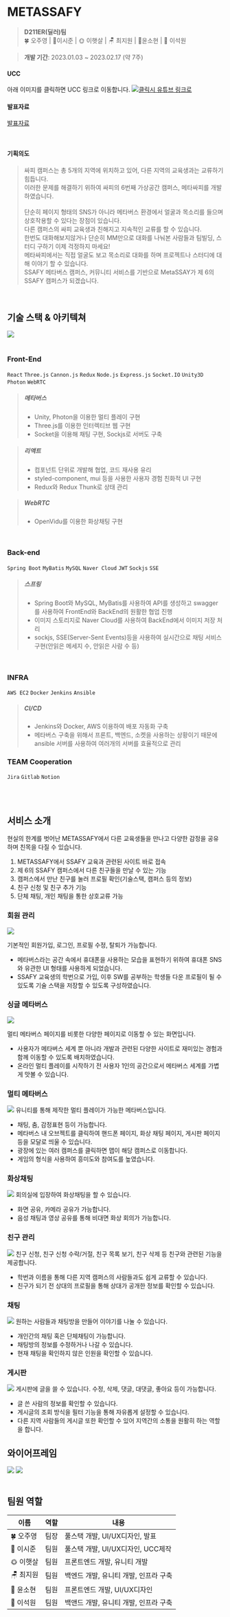 # METASSAFY

> __D211ER(딜러)팀__  
🍀 오주영 | 💎이시준 | 🌞 이햇살 | 🪑 최지원 | 🎸윤소현 | 🌚 이석원  

> __개발 기간__: 2023.01.03 ~ 2023.02.17 (약 7주) 

#### UCC
아래 이미지를 클릭하면 UCC 링크로 이동합니다.
[![클릭시 유튜브 링크로 ](http://img.youtube.com/vi/z97YzI4sNts/0.jpg)](https://youtu.be/z97YzI4sNts)
#### 발표자료
[발표자료](/docs/METASSAFY.pdf)

<br>

#### 기획의도
>싸피 캠퍼스는 총 5개의 지역에 위치하고 있어, 다른 지역의 교육생과는 교류하기 힘듭니다.  
이러한 문제를 해결하기 위하여 싸피의 6번째 가상공간 캠퍼스, 메타싸피를 개발하였습니다. <br><br>
단순히 페이지 형태의 SNS가 아니라 메타버스 환경에서 얼굴과 목소리를 들으며 상호작용할 수 있다는 장점이 있습니다.  
다른 캠퍼스의 싸피 교육생과 친해지고 지속적인 교류를 할 수 있습니다.  
한번도 대화해보지않거나 단순히 MM만으로 대화를 나눠본 사람들과 팀빌딩, 스터디 구하기 이제 걱정하지 마세요!  
메타싸피에서는 직접 얼굴도 보고 목소리로 대화를 하며 프로젝트나 스터디에 대해 이야기 할 수 있습니다.  
SSAFY 메타버스 캠퍼스, 커뮤니티 서비스를 기반으로 MetaSSAY가 제 6의 SSAFY 캠퍼스가 되겠습니다.  
 
<br> 

## 기술 스택 & 아키텍쳐
<img src = "./docs/image/아키텍쳐.png">
<br>
<br>

### Front-End
 `React`
 `Three.js`
 `Cannon.js`
 `Redux`
 `Node.js`
 `Express.js`
 `Socket.IO`
 `Unity3D`
 `Photon`
 `WebRTC`

>##### 메타버스
>- Unity, Photon을 이용한 멀티 플레이 구현
>- Three.js를 이용한 인터렉티브 웹 구현
>- Socket을 이용해 채팅 구현, Sockjs로 서버도 구축

>##### 리액트
>- 컴포넌트 단위로 개발해 협업, 코드 재사용 유리
>- styled-component, mui 등을 사용한 사용자 경험 친화적 UI 구현
>- Redux와 Redux Thunk로 상태 관리

>##### WebRTC
>- OpenVidu를 이용한 화상채팅 구현
 <br>

### Back-end
 `Spring Boot`
 `MyBatis`
 `MySQL`
 `Naver Cloud`
 `JWT`
 `Sockjs`
 `SSE`
>##### 스프링
>- Spring Boot와 MySQL, MyBatis를 사용하여 API를 생성하고 swagger를 사용하여 FrontEnd와 BackEnd의 원활한 협업 진행
>- 이미지 스토리지로 Naver Cloud를 사용하여 BackEnd에서 이미지 저장 처리
>- sockjs, SSE(Server-Sent Events)등을 사용하여 실시간으로 채팅 서비스 구현(안읽은 메세지 수, 안읽은 사람 수 등)
 <br>

### INFRA
 `AWS EC2`
 `Docker`
 `Jenkins`
 `Ansible`
>##### CI/CD
>- Jenkins와 Docker, AWS 이용하여 배포 자동화 구축
>- 메타버스 구축을 위해서 프론트, 백엔드, 소켓을 사용하는 상황이기 때문에 ansible 서버를 사용하여 여러개의 서버를 효율적으로 관리
 
### TEAM Cooperation
 `Jira`
 `Gitlab`
 `Notion`

 <br/>
 <br/> 

## 서비스 소개 
현실의 한계를 벗어난 METASSAFY에서 다른 교육생들을 만나고 다양한 감정을 공유하며 친목을 다질 수 있습니다. 
1. METASSAFY에서 SSAFY 교육과 관련된 사이트 바로 접속
2. 제 6의 SSAFY 캠퍼스에서 다른 친구들을 만날 수 있는 기능
3. 캠퍼스에서 만난 친구를 눌러 프로필 확인(기술스택, 캠퍼스 등의 정보)
4. 친구 신청 및 친구 추가 기능
5. 단체 채팅, 개인 채팅을 통한 상호교류 가능

### 회원 관리
<img src = "./docs/image/프로필.png">

기본적인 회원가입, 로그인, 프로필 수정, 탈퇴가 가능합니다.
- 메타버스라는 공간 속에서 휴대폰을 사용하는 모습을 표현하기 위하여 휴대폰 SNS와 유관한 UI 형태를 사용하게 되었습니다.
- SSAFY 교육생의 학번으로 가입, 이후 SW를 공부하는 학생들 다운 프로필이 될 수 있도록 기술 스택을 저장할 수 있도록 구성하였습니다.

### 싱글 메타버스
<img src = "./docs/image/싱글메타버스.png">

멀티 메타버스 페이지를 비롯한 다양한 페이지로 이동할 수 있는 화면입니다. 
- 사용자가 메타버스 세계 뿐 아니라 개발과 관련된 다양한 사이트로 재미있는 경험과 함께 이동할 수 있도록 배치하였습니다.
- 온라인 멀티 플레이를 시작하기 전 사용자 1인의 공간으로서 메타버스 세계를 가볍게 맛볼 수 있습니다.

### 멀티 메타버스
<img src = "./docs/image/메타버스기본.png">
유니티를 통해 제작한 멀티 플레이가 가능한 메타버스입니다. <br>

- 채팅, 춤, 감정표현 등이 가능합니다.
- 메타버스 내 오브젝트를 클릭하여 핸드폰 페이지, 화상 채팅 페이지, 게시판 페이지 등을 모달로 띄울 수 있습니다.
- 광장에 있는 여러 캠퍼스를 클릭하면 맵이 해당 캠퍼스로 이동합니다. 
- 게임의 형식을 사용하여 흥미도와 참여도를 높였습니다.

### 화상채팅
<img src = "./docs/image/화상채팅.png">
회의실에 입장하여 화상채팅을 할 수 있습니다.
<br> 

- 화면 공유, 카메라 공유가 가능합니다.
- 음성 채팅과 영상 공유를 통해 비대면 화상 회의가 가능합니다.

### 친구 관리
<img src = "./docs/image/친구신청.png">
친구 신청, 친구 신청 수락/거절, 친구 목록 보기, 친구 삭제 등
친구와 관련된 기능을 제공합니다.

- 학번과 이름을 통해 다른 지역 캠퍼스의 사람들과도 쉽게 교류할 수 있습니다.
- 친구가 되기 전 상대의 프로필을 통해 상대가 공개한 정보를 확인할 수 있습니다.

### 채팅
<img src = "./docs/image/채팅.png">
원하는 사람들과 채팅방을 만들어 이야기를 나눌 수 있습니다.

- 개인간의 채팅 혹은 단체채팅이 가능합니다.
- 채팅방의 정보를 수정하거나 나갈 수 있습니다.
- 현재 채팅을 확인하지 않은 인원을 확인할 수 있습니다.

### 게시판
<img src = "./docs/image/게시판.png">
게시판에 글을 쓸 수 있습니다. 
수정, 삭제, 댓글, 대댓글, 좋아요 등이 가능합니다.

- 글 쓴 사람의 정보를 확인할 수 있습니다.
- 게시글의 조회 방식을 필터 기능을 통해 자유롭게 설정할 수 있습니다.
- 다른 지역 사람들의 게시글 또한 확인할 수 있어 지역간의 소통을 원활히 하는 역할을 합니다.

## 와이어프레임
<img src = "./docs/image/wireframe1.png">
<img src = "./docs/image/wireframe2.png">
<br/> 
<br/> 


## 팀원 역할   
| 이름   | 역할 | 내용                        |
| ------ | ---- | --------------------------- |
| 🍀 오주영 | 팀장 | 풀스택 개발, UI/UX디자인, 발표|
| 💎 이시준 | 팀원 | 풀스택 개발,  UI/UX디자인, UCC제작 |                    
| 🌞 이햇살 | 팀원 | 프론트엔드 개발, 유니티 개발|
| 🪑 최지원 | 팀원 | 백엔드 개발, 유니티 개발, 인프라 구축|
| 🎸 윤소현 | 팀원 | 프론트엔드 개발, UI/UX디자인|
| 🌚 이석원 | 팀원 | 백앤드 개발, 유니티 개발, 인프라 구축|

<br/> 
<br/> 
